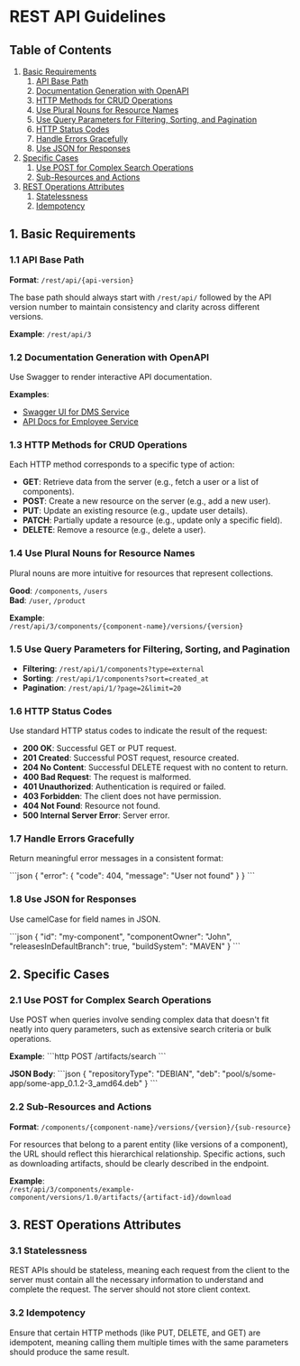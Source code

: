
# REST API Guidelines

## Table of Contents
1. [Basic Requirements](#basic-requirements)
    1. [API Base Path](#api-base-path)
    2. [Documentation Generation with OpenAPI](#documentation-generation-with-openapi)
    3. [HTTP Methods for CRUD Operations](#http-methods-for-crud-operations)
    4. [Use Plural Nouns for Resource Names](#use-plural-nouns-for-resource-names)
    5. [Use Query Parameters for Filtering, Sorting, and Pagination](#use-query-parameters-for-filtering-sorting-and-pagination)
    6. [HTTP Status Codes](#http-status-codes)
    7. [Handle Errors Gracefully](#handle-errors-gracefully)
    8. [Use JSON for Responses](#use-json-for-responses)
2. [Specific Cases](#specific-cases)
    1. [Use POST for Complex Search Operations](#use-post-for-complex-search-operations)
    2. [Sub-Resources and Actions](#sub-resources-and-actions)
3. [REST Operations Attributes](#rest-operations-attributes)
    1. [Statelessness](#statelessness)
    2. [Idempotency](#idempotency)

## 1. Basic Requirements

### 1.1 API Base Path
**Format**: `/rest/api/{api-version}`

The base path should always start with `/rest/api/` followed by the API version number to maintain consistency and clarity across different versions.

**Example**: `/rest/api/3`

### 1.2 Documentation Generation with OpenAPI
Use Swagger to render interactive API documentation.

**Examples**:
- [Swagger UI for DMS Service](https://<domain.corp>/dms-service/swagger-ui/index.html)
- [API Docs for Employee Service](https://<domain.corp>/employee-service/v3/api-docs)

### 1.3 HTTP Methods for CRUD Operations
Each HTTP method corresponds to a specific type of action:

- **GET**: Retrieve data from the server (e.g., fetch a user or a list of components).
- **POST**: Create a new resource on the server (e.g., add a new user).
- **PUT**: Update an existing resource (e.g., update user details).
- **PATCH**: Partially update a resource (e.g., update only a specific field).
- **DELETE**: Remove a resource (e.g., delete a user).

### 1.4 Use Plural Nouns for Resource Names
Plural nouns are more intuitive for resources that represent collections.

**Good**: `/components`, `/users`  
**Bad**: `/user`, `/product`

**Example**:  
`/rest/api/3/components/{component-name}/versions/{version}`

### 1.5 Use Query Parameters for Filtering, Sorting, and Pagination
- **Filtering**: `/rest/api/1/components?type=external`
- **Sorting**: `/rest/api/1/components?sort=created_at`
- **Pagination**: `/rest/api/1/?page=2&limit=20`

### 1.6 HTTP Status Codes
Use standard HTTP status codes to indicate the result of the request:
- **200 OK**: Successful GET or PUT request.
- **201 Created**: Successful POST request, resource created.
- **204 No Content**: Successful DELETE request with no content to return.
- **400 Bad Request**: The request is malformed.
- **401 Unauthorized**: Authentication is required or failed.
- **403 Forbidden**: The client does not have permission.
- **404 Not Found**: Resource not found.
- **500 Internal Server Error**: Server error.

### 1.7 Handle Errors Gracefully
Return meaningful error messages in a consistent format:

\`\`\`json
{
  "error": {
    "code": 404,
    "message": "User not found"
  }
}
\`\`\`

### 1.8 Use JSON for Responses
Use camelCase for field names in JSON.

\`\`\`json
{
  "id": "my-component",
  "componentOwner": "John",
  "releasesInDefaultBranch": true,
  "buildSystem": "MAVEN"
}
\`\`\`

## 2. Specific Cases

### 2.1 Use POST for Complex Search Operations
Use POST when queries involve sending complex data that doesn't fit neatly into query parameters, such as extensive search criteria or bulk operations.

**Example**:
\`\`\`http
POST /artifacts/search 
\`\`\`

**JSON Body**:
\`\`\`json
{ 
    "repositoryType": "DEBIAN", 
    "deb": "pool/s/some-app/some-app_0.1.2-3_amd64.deb"
}
\`\`\`

### 2.2 Sub-Resources and Actions

**Format**: `/components/{component-name}/versions/{version}/{sub-resource}`

For resources that belong to a parent entity (like versions of a component), the URL should reflect this hierarchical relationship. Specific actions, such as downloading artifacts, should be clearly described in the endpoint.

**Example**:  
`/rest/api/3/components/example-component/versions/1.0/artifacts/{artifact-id}/download`

## 3. REST Operations Attributes

### 3.1 Statelessness
REST APIs should be stateless, meaning each request from the client to the server must contain all the necessary information to understand and complete the request. The server should not store client context.

### 3.2 Idempotency
Ensure that certain HTTP methods (like PUT, DELETE, and GET) are idempotent, meaning calling them multiple times with the same parameters should produce the same result.

